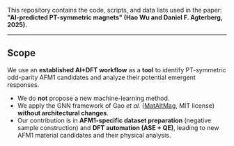 This repository contains the code, scripts, and data lists used in the paper:  
**"AI-predicted PT-symmetric magnets" (Hao Wu and Daniel F. Agterberg, 2025).**

---

## Scope

We use an **established AI+DFT workflow** as a **tool** to identify PT-symmetric odd-parity AFM1 candidates and analyze their potential emergent responses.  
- We do **not** propose a new machine-learning method.  
- We apply the GNN framework of Gao *et al.* ([MatAltMag](https://github.com/zfgao66/MatAltMag), MIT license) **without architectural changes**.  
- Our contribution is in **AFM1-specific dataset preparation** (negative sample construction) and **DFT automation (ASE + QE)**, leading to new AFM1 material candidates and their physical analysis.  


